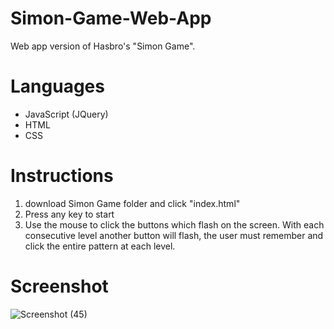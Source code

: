 # Simon-Game-Web-App

Web app version of Hasbro's "Simon Game". 

# Languages

- JavaScript (JQuery)
- HTML
- CSS

# Instructions

1. download Simon Game folder and click "index.html"
2. Press any key to start
3. Use the mouse to click the buttons which flash on the screen. With each consecutive level another button will flash, the user must remember and click the entire pattern at each level.

# Screenshot

![Screenshot (45)](https://user-images.githubusercontent.com/113309178/234764009-8770f06d-739a-45dd-9277-2cca07a62dd4.png)

